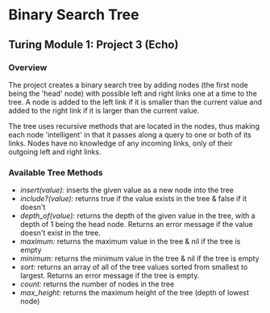 # Binary Search Tree
## Turing Module 1: Project 3 (Echo)

### Overview

The project creates a binary search tree by adding nodes (the first node being the 'head' node) with possible left and right links one at a time to the tree. A node is added to the left link if it is smaller than the current value and added to the right link if it is larger than the current value.

The tree uses recursive methods that are located in the nodes, thus making each node 'intelligent' in that it passes along a query to one or both of its links. Nodes have no knowledge of any incoming links, only of their outgoing left and right links.

### Available Tree Methods

* *insert(value):* inserts the given value as a new node into the tree
* *include?(value):* returns true if the value exists in the tree & false if it doesn't
* *depth_of(value):* returns the depth of the given value in the tree, with a depth of 1 being the head node. Returns an error message if the value doesn't exist in the tree.
* *maximum:* returns the maximum value in the tree & nil if the tree is empty
* *minimum:* returns the minimum value in the tree & nil if the tree is empty
* *sort:* returns an array of all of the tree values sorted from smallest to largest. Returns an error message if the tree is empty.
* *count:* returns the number of nodes in the tree
* *max_height:* returns the maximum height of the tree (depth of lowest node)
